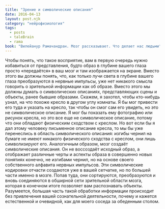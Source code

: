 ```yaml
---
title: "Зрение и символические описания"
date: 2016-04-13
layout: post.njk
category: "нейрофизиология"
tags:
  - posts
  - taleBrain
  - rama
book: "Вилейанур Рамачандран. Мозг рассказывает. Что делает нас людьми"
---
```


Чтобы понять, что такое восприятие, вам в первую очередь нужно избавиться от представления, будто образ в глубине вашего глаза просто «передаётся» в ваш мозг и там изображается на экране. Вместо этого вы должны понять, что, как только лучи света в глубине вашего глаза преобразуются в нервные импульсы, уже нет никакого смысла говорить о зрительной информации как об образе. Вместо этого мы должны думать о символических описаниях, представляющих сцены и объекты, ранее бывшие образами. Скажем, я захотел, чтобы кто-нибудь узнал, на что похоже кресло в другом углу комнаты. Я бы мог привести его туда и указать на кресло, так чтобы он смог сам его увидеть, но это не символическое описание. Я мог бы показать ему фотографию или рисунок кресла, но это все еще не символическое описание, потому что они обладают физическим сходством с креслом. Но вот если бы я дал этому человеку письменное описание кресла, то мы бы уже перенеслись в область символического описания: изгибы чернил на бумаге не имеют никакого физического сходства с креслом, они лишь символизируют его. Аналогичным образом, мозг создаёт символические описания. Он не воссоздаёт исходный образ, а отображает различные черты и аспекты образа в совершенно новых понятиях конечно, не изгибами чернил, но на основе своего собственного алфавита нервных импульсов. Эти символические кодировки отчасти создаются уже в вашей сетчатке, но по большей части именно в мозге. Попав туда, они сортируются, преобразуются и вновь соединяются в обширной сети зрительной области мозга, которая в конечном итоге позволяет вам распознавать объекты. Разумеется, большая часть такой обработки информации происходит без привлечения вашей сознательной деятельности, почему и кажется естественной и очевидной, как для моего соседа за обеденным столом.
